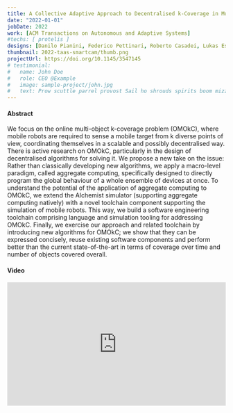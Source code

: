```yaml
---
title: A Collective Adaptive Approach to Decentralised k-Coverage in Multi-robot Systems
date: "2022-01-01"
jobDate: 2022
work: [ACM Transactions on Autonomous and Adaptive Systems]
#techs: [ protelis ]
designs: [Danilo Pianini, Federico Pettinari, Roberto Casadei, Lukas Esterle]
thumbnail: 2022-taas-smartcam/thumb.png
projectUrl: https://doi.org/10.1145/3547145
# testimonial:
#   name: John Doe
#   role: CEO @Example
#   image: sample-project/john.jpg
#   text: Prow scuttle parrel provost Sail ho shrouds spirits boom mizzenmast yardarm. Pinnace holystone mizzenmast quarter crow's nest nipperkin
---
```


#### Abstract

We focus on the online multi-object k-coverage problem (OMOkC), where mobile robots are required to sense a mobile target from k diverse points of view, coordinating themselves in a scalable and possibly decentralised way. There is active research on OMOkC, particularly in the design of decentralised algorithms for solving it. We propose a new take on the issue: Rather than classically developing new algorithms, we apply a macro-level paradigm, called aggregate computing, specifically designed to directly program the global behaviour of a whole ensemble of devices at once. To understand the potential of the application of aggregate computing to OMOkC, we extend the Alchemist simulator (supporting aggregate computing natively) with a novel toolchain component supporting the simulation of mobile robots. This way, we build a software engineering toolchain comprising language and simulation tooling for addressing OMOkC. Finally, we exercise our approach and related toolchain by introducing new algorithms for OMOkC; we show that they can be expressed concisely, reuse existing software components and perform better than the current state-of-the-art in terms of coverage over time and number of objects covered overall.

#### Video

<div style="position:relative;padding-bottom:56.25%;">
<iframe style="position:absolute;width:100%;height:100%" src="https://www.youtube.com/embed/yuaY_8Vr3oc?si=V6itPnvEdqA81kKX" title="YouTube video player" frameborder="0" allow="accelerometer; autoplay; clipboard-write; encrypted-media; gyroscope; picture-in-picture; web-share" referrerpolicy="strict-origin-when-cross-origin" allowfullscreen></iframe>
</div>
